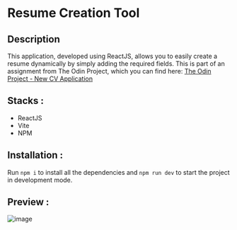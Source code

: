 # Resume Creation Tool

## Description

This application, developed using ReactJS, allows you to easily create a resume dynamically by simply adding the required fields.
This is part of an assignment from The Odin Project, which you can find here: [The Odin Project - New CV Application](https://www.theodinproject.com/lessons/node-path-react-new-cv-application)

## Stacks : 
* ReactJS
* Vite
* NPM

## Installation : 
Run `npm i` to install all the dependencies and `npm run dev` to start the project in development mode.

## Preview :
![image](https://github.com/user-attachments/assets/b4a8449a-817f-40a9-867e-99788636f551)

